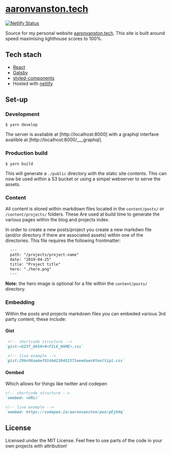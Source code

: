 # [aaronvanston.tech](https://aaronvanston.tech/)

[![Netlify Status](https://api.netlify.com/api/v1/badges/12643560-2185-4024-a5c2-7559686f8605/deploy-status)](https://app.netlify.com/sites/aaronvanston/deploys)


Source for my personal website [aaronvanston.tech](https://aaronvanston.tech/). This site is built around speed maximising lighthouse scores to 100%.

## Tech stach

- [React](https://reactjs.org/)
- [Gatsby](https://www.gatsbyjs.org/)
- [styled-components](https://www.styled-components.com/)
- Hosted with [netlify](https://netlify.com)

## Set-up

### Development

```shell
$ yarn develop
```

The server is available at [http://localhost:8000] with a graphql interfave availible at [http://localhost:8000/___graphql].

### Production build

```shell
$ yarn build
```

This will generate a `./public` directory with the static site contents. This can now be used within a S3 bucket or using a simpel webserver to serve the assets.

### Content

All content is stored within markdown files located in the `content/posts/` or `/content/projects/` folders. These Are used at build time to generate the various pages within the blog and projects index. 

In order to create a new posts/project you create a new markdwn file (and/or directory if there are associated assets) within one of the directories. This file requires the following frontmatter:

```markdown
  ---
  path: "/projects/project-name" 
  date: "2019-04-25"
  title: "Project title"
  hero: "./hero.png"
  ---
```

**Note:** the hero image is optional for a file within the `content/posts/` directory.

### Embedding 

Within the posts and projects markdown files you can embeded various 3rd party content, these include:

#### Gist

```markdown
 <!-- shortcode structure -->
`gist:<GIST_HASH>#<FILE_NAME>.css`
 
 <!-- live example -->
`gist:29bc06aabef814bd230481371eee6aec#tooltip1.css`
```

#### Oembed

Which allows for things like twitter and codepen

```markdown
<!-- shortcode structure -->
`oembed: <URL>`

<!-- live example -->
`oembed: https://codepen.io/aaronvanston/pen/pEjkNq`
```

## License

Licensed under the MIT License. Feel free to use parts of the code in your own projects with attribution!